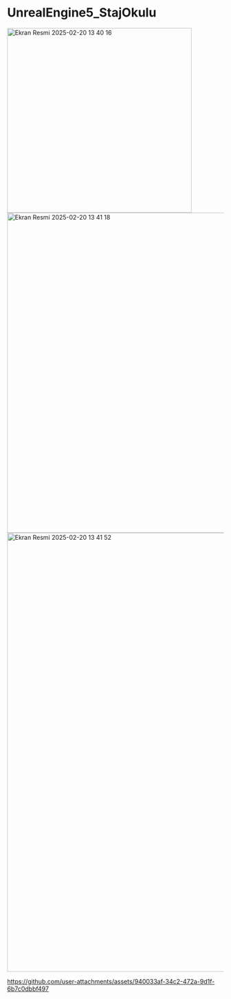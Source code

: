 # UnrealEngine5_StajOkulu

<img width="429" alt="Ekran Resmi 2025-02-20 13 40 16" src="https://github.com/user-attachments/assets/c250b217-4464-4cbf-b93c-411b507ea925" />

<img width="744" alt="Ekran Resmi 2025-02-20 13 41 18" src="https://github.com/user-attachments/assets/385b1957-d378-4514-827e-2bab65c4418e" />

<img width="1020" alt="Ekran Resmi 2025-02-20 13 41 52" src="https://github.com/user-attachments/assets/55b5eea5-1ad4-4be0-94ab-9a5c0941c5a6" />

https://github.com/user-attachments/assets/940033af-34c2-472a-9d1f-6b7c0dbbf497
